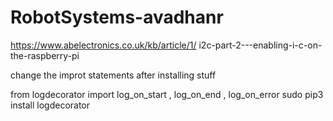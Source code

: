 # RobotSystems-avadhanr

https://www.abelectronics.co.uk/kb/article/1/ i2c-part-2---enabling-i-c-on-the-raspberry-pi

change the improt statements after installing stuff

from logdecorator import log_on_start , log_on_end , log_on_error
sudo pip3 install logdecorator